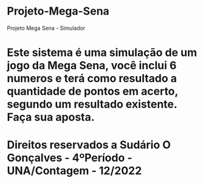 # Projeto-Mega-Sena
Projeto Mega Sena - Simulador
# Este sistema é uma simulação de um jogo da Mega Sena, você inclui 6 numeros e terá como resultado a quantidade de pontos em acerto, segundo um resultado existente. Faça sua aposta.
# Direitos reservados a Sudário O Gonçalves - 4ºPeríodo - UNA/Contagem - 12/2022
